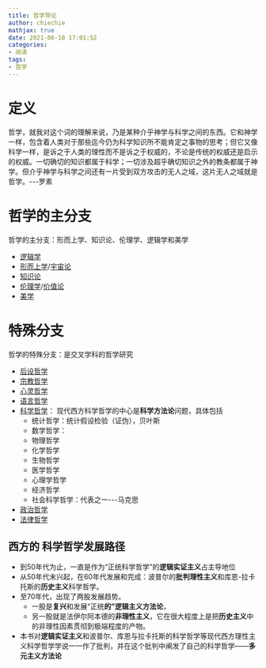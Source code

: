 ```yaml
---
title: 哲学导论
author: chiechie
mathjax: true
date: 2021-06-10 17:01:52
categories: 
- 阅读
tags: 
- 哲学
---
```


# 定义

哲学，就我对这个词的理解来说，乃是某种介乎神学与科学之间的东西。它和神学一样，包含着人类对于那些迄今仍为科学知识所不能肯定之事物的思考；但它又像科学一样，是诉之于人类的理性而不是诉之于权威的，不论是传统的权威还是启示的权威。一切确切的知识都属于科学；一切涉及超乎确切知识之外的教条都属于神学。但介乎神学与科学之间还有一片受到双方攻击的无人之域，这片无人之域就是哲学。---罗素

# 哲学的主分支

哲学的主分支：形而上学、知识论、伦理学、逻辑学和美学
- [逻辑学](https://zh.wikipedia.org/wiki/%E9%82%8F%E8%BC%AF%E5%AD%B8)
- [形而上学](https://zh.wikipedia.org/wiki/%E5%BD%A2%E8%80%8C%E4%B8%8A%E5%AD%B8)/[宇宙论](https://zh.wikipedia.org/wiki/%E5%AE%87%E5%AE%99%E8%AB%96)
- [知识论](https://zh.wikipedia.org/wiki/%E7%9F%A5%E8%AD%98%E8%AB%96)
- [伦理学](https://zh.wikipedia.org/wiki/%E5%80%AB%E7%90%86%E5%AD%B8)/[价值论](https://zh.wikipedia.org/wiki/%E5%83%B9%E5%80%BC%E8%AB%96)
- [美学](https://zh.wikipedia.org/wiki/%E7%BE%8E%E5%AD%B8)

# 特殊分支

哲学的特殊分支：是交叉学科的哲学研究

- [后设哲学](https://zh.wikipedia.org/wiki/%E5%85%83%E5%93%B2%E5%AD%A6)
- [宗教哲学](https://zh.wikipedia.org/wiki/%E5%AE%97%E6%95%99%E5%93%B2%E5%AD%A6)
- [心灵哲学](https://zh.wikipedia.org/wiki/%E5%BF%83%E9%9D%88%E5%93%B2%E5%AD%B8)
- [语言哲学](https://zh.wikipedia.org/wiki/%E8%AF%AD%E8%A8%80%E5%93%B2%E5%AD%A6)
- [科学哲学](https://zh.wikipedia.org/wiki/%E7%A7%91%E5%AD%A6%E5%93%B2%E5%AD%A6)： 现代西方科学哲学的中心是**科学方法论**问题，具体包括
    - 统计哲学：统计假设检验（证伪），贝叶斯
    - 数学哲学：
    - 物理哲学
    - 化学哲学
    - 生物哲学
    - 医学哲学
    - 心理学哲学
    - 经济哲学
    - 社会科学哲学：代表之一---马克思
- [政治哲学](https://zh.wikipedia.org/wiki/%E6%94%BF%E6%B2%BB%E5%93%B2%E5%AD%A6)
- [法律哲学](https://zh.wikipedia.org/wiki/%E6%B3%95%E5%BE%8B%E5%93%B2%E5%AD%B8)

## 西方的 科学哲学发展路径

- 到50年代为止，一直是作为“正统科学哲学”的**逻辑实证主义**占主导地位
- 从50年代末兴起，在60年代发展和完成：波普尔的**批判理性主义**和库恩-拉卡托斯的**历史主义**科学哲学。
- 至70年代，出现了两股发展趋势。
    - 一股是**复兴**和发展“正统**的”逻辑主义方法论**，
    - 另一股就是法伊尔阿本德的**非理性主义**，它在很大程度上是把**历史主义**中的非理性因素贯彻到极端程度的产物。
- 本书对**逻辑实证主义**和波普尔、库恩与拉卡托斯的科学哲学等现代西方理性主义科学哲学学说一一作了批判，并在这个批判中阐发了自己的科学哲学——**多元主义方法论**
